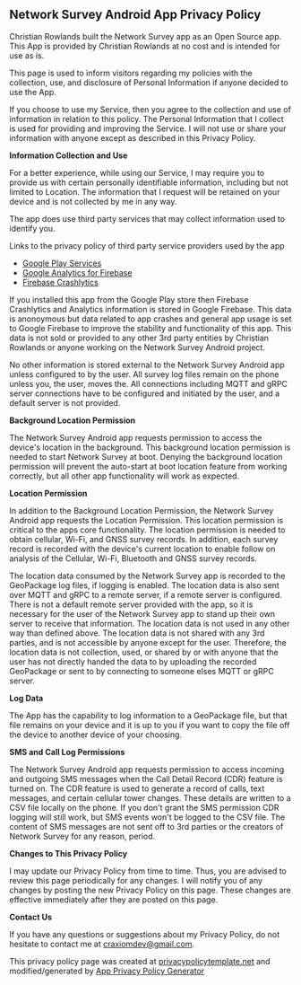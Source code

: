 ## Network Survey Android App Privacy Policy

Christian Rowlands built the Network Survey app as an Open Source app. This App is provided by Christian Rowlands at no cost and is intended for use as is.

This page is used to inform visitors regarding my policies with the collection, use, and disclosure of Personal Information if anyone decided to use the App.

If you choose to use my Service, then you agree to the collection and use of information in relation to this policy. The Personal Information that I collect is
used for providing and improving the Service. I will not use or share your information with anyone except as described in this Privacy Policy.

**Information Collection and Use**

For a better experience, while using our Service, I may require you to provide us with certain personally identifiable information, including but not limited to Location. The information that I request will be retained on your device and is not collected by me in any way.

The app does use third party services that may collect information used to identify you.

Links to the privacy policy of third party service providers used by the app

*   [Google Play Services](https://www.google.com/policies/privacy/)
*   [Google Analytics for Firebase](https://firebase.google.com/policies/analytics)
*   [Firebase Crashlytics](https://firebase.google.com/support/privacy/)

If you installed this app from the Google Play store then Firebase Crashlytics and Analytics information is stored in Google Firebase. This data is anonoymous
but data related to app crashes and general app usage is set to Google Firebase to improve the stability and functionality of this app. This data is not sold
or provided to any other 3rd party entities by Christian Rowlands or anyone working on the Network Survey Android project.

No other information is stored external to the Network Survey Android app unless configured to by the user. All survey log files remain
on the phone unless you, the user, moves the. All connections including MQTT and gRPC server connections have to be
configured and initiated by the user, and a default server is not provided.

**Background Location Permission**

The Network Survey Android app requests permission to access the device's location in the background. This background location
permission is needed to start Network Survey at boot. Denying the background location permission will prevent the auto-start
at boot location feature from working correctly, but all other app functionality will work as expected.

**Location Permission**

In addition to the Background Location Permission, the Network Survey Android app requests the Location Permission. This
location permission is critical to the apps core functionality. The location permission is needed to obtain cellular,
Wi-Fi, and GNSS survey records. In addition, each survey record is recorded with the device's current location to enable
follow on analysis of the Cellular, Wi-Fi, Bluetooth and GNSS survey records.

The location data consumed by the Network Survey app is recorded to the GeoPackage log files, if logging is enabled. The
location data is also sent over MQTT and gRPC to a remote server, if a remote server is configured. There is not a default
remote server provided with the app, so it is necessary for the user of the Network Survey app to stand up their own
server to receive that information. The location data is not used in any other way than defined above. The location data
is not shared with any 3rd parties, and is not accessible by anyone except for the user. Therefore, the location data
is not collection, used, or shared by or with anyone that the user has not directly handed the data to by uploading
the recorded GeoPackage or sent to by connecting to someone elses MQTT or gRPC server.

**Log Data**

The App has the capability to log information to a GeoPackage file, but that file remains on your device and it is up to you
if you want to copy the file off the device to another device of your choosing.

**SMS and Call Log Permissions**

The Network Survey Android app requests permission to access incoming and outgoing SMS messages when the Call Detail
Record (CDR) feature is turned on. The CDR feature is used to generate a record of calls, text messages, and certain
cellular tower changes. These details are written to a CSV file locally on the phone. If you don't grant the SMS
permission CDR logging will still work, but SMS events won't be logged to the CSV file. The content of SMS messages
are not sent off to 3rd parties or the creators of Network Survey for any reason, period.

**Changes to This Privacy Policy**

I may update our Privacy Policy from time to time. Thus, you are advised to review this page periodically for any changes. I will 
notify you of any changes by posting the new Privacy Policy on this page. These changes are effective immediately after they are posted on this page.

**Contact Us**

If you have any questions or suggestions about my Privacy Policy, do not hesitate to contact me at craxiomdev@gmail.com.

This privacy policy page was created at [privacypolicytemplate.net](https://privacypolicytemplate.net) and modified/generated by [App Privacy Policy Generator](https://app-privacy-policy-generator.firebaseapp.com/)






